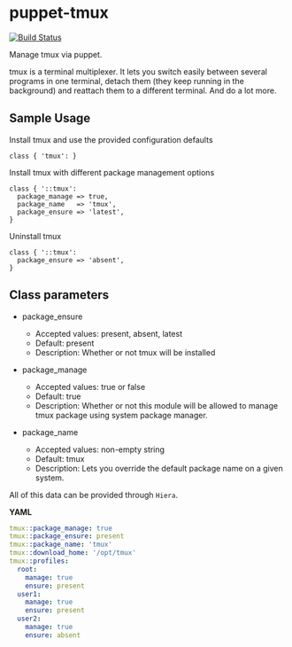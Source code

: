 # puppet-tmux

[![Build Status](https://travis-ci.com/rehanone/puppet-tmux.svg?branch=master)](https://travis-ci.com/rehanone/puppet-tmux)

Manage tmux via puppet.

tmux is a terminal multiplexer. It lets you switch easily between several
programs in one terminal, detach them (they keep running in the background)
and reattach them to a different terminal. And do a lot more.

## Sample Usage
Install tmux and use the provided configuration defaults
```
class { 'tmux': }
```
Install tmux with different package management options
```
class { '::tmux':
  package_manage => true,
  package_name   => 'tmux',
  package_ensure => 'latest',
}
```
Uninstall tmux
```
class { '::tmux':
  package_ensure => 'absent',
}
```

## Class parameters
* package_ensure 
  * Accepted values: present, absent, latest 
  * Default: present
  * Description: Whether or not tmux will be installed

* package_manage
  * Accepted values: true or false
  * Default: true
  * Description: Whether or not this module will be allowed to manage tmux package using system package manager.

* package_name
  * Accepted values: non-empty string
  * Default: tmux
  * Description: Lets you override the default package name on a given system.

All of this data can be provided through `Hiera`.

**YAML**
```yaml
tmux::package_manage: true
tmux::package_ensure: present
tmux::package_name: 'tmux'
tmux::download_home: '/opt/tmux'
tmux::profiles:
  root:
    manage: true
    ensure: present
  user1:
    manage: true
    ensure: present
  user2:
    manage: true
    ensure: absent
```

